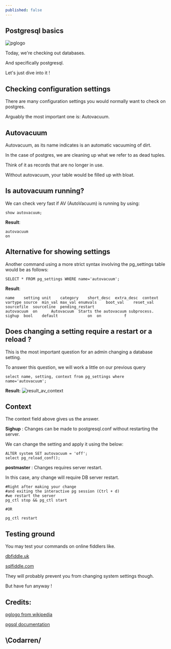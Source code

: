 ```yaml
---
published: false
---
```

## Postgresql basics
![pglogo](https://github.com/codarrenvelvindron/codarrenvelvindron.github.io/raw/master/images/1024px-Postgresql_elephant.svg.png)

Today, we're checking out databases.

And specifically postgresql.

Let's just dive into it !

## Checking configuration settings
There are many configuration settings you would normally want to check on postgres.

Arguably the most important one is: Autovacuum.

## Autovacuum
Autovacuum, as its name indicates is an automatic vacuuming of dirt.

In the case of postgres, we are cleaning up what we refer to as dead tuples.


Think of it as records that are no longer in use.

Without autovacuum, your table would be filled up with bloat.

## Is autovacuum running?
We can check very fast if AV (AutoVacuum) is running by using:

```
show autovacuum;
```

**Result**:
```
autovacuum
on
```

## Alternative for showing settings
Another command using a more strict syntax involving the pg_settings table would be as follows:
```
SELECT * FROM pg_settings WHERE name='autovacuum';
```

**Result**:
```
name	setting	unit	category	short_desc	extra_desc	context	vartype	source	min_val	max_val	enumvals	boot_val	reset_val	sourcefile	sourceline	pending_restart
autovacuum	on		Autovacuum	Starts the autovacuum subprocess.		sighup	bool	default				on	on			f
```

## Does changing a setting require a restart or a reload ?
This is the most important question for an admin changing a database setting.

To answer this question, we will work a little on our previous query

```
select name, setting, context from pg_settings where name='autovacuum';
```

**Result:**
![result_av_context](https://github.com/codarrenvelvindron/codarrenvelvindron.github.io/raw/master/images/result_av_context.png)

## Context
The context field above gives us the answer. 

**Sighup** : Changes can be made to postgresql.conf without restarting the server.

We can change the setting and apply it using the below:
```
ALTER system SET autovacuum = 'off';
select pg_reload_conf();
```

**postmaster** : Changes requires server restart.

In this case, any change will require DB server restart.
```
#Right after making your change
#and exiting the interactive pg session (Ctrl + d)
#we restart the server
pg_ctl stop && pg_ctl start

#OR

pg_ctl restart
```

## Testing ground
You may test your commands on online fiddlers like.

[dbfiddle.uk](https://dbfiddle.uk)

[sqlfiddle.com](http://sqlfiddle.com/)

They will probably prevent you from changing system settings though.

But have fun anyway !

## Credits:
[pglogo from wikipedia](https://upload.wikimedia.org/wikipedia/commons/thumb/2/29/Postgresql_elephant.svg/220px-Postgresql_elephant.svg.png)

[pgsql documentation](https://www.postgresql.org/docs/9.5/app-pg-ctl.html)

## \Codarren/